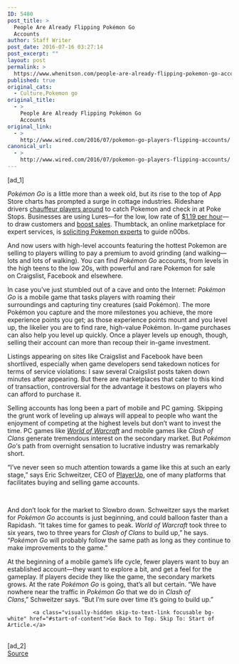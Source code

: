 ```yaml
---
ID: 5480
post_title: >
  People Are Already Flipping Pokémon Go
  Accounts
author: Staff Writer
post_date: 2016-07-16 03:27:14
post_excerpt: ""
layout: post
permalink: >
  https://www.whenitson.com/people-are-already-flipping-pokemon-go-accounts/
published: true
original_cats:
  - Culture,Pokemon go
original_title:
  - >
    People Are Already Flipping Pokémon Go
    Accounts
original_link:
  - >
    http://www.wired.com/2016/07/pokemon-go-players-flipping-accounts/
canonical_url:
  - >
    http://www.wired.com/2016/07/pokemon-go-players-flipping-accounts/
---
```

 [ad_1]
<br><div id=""><p><em>Pokémon Go</em> is a little more than a week old, but its rise to the top of App Store charts has prompted a surge in cottage industries. Rideshare drivers <a href="https://twitter.com/tjshirey/status/752534713454227456" target="_blank">chauffeur players around</a> to catch Pokemon and check in at Poke Stops. Businesses are using Lures—for the low, low rate of <a href="http://www.inc.com/walter-chen/pok-mon-go-is-driving-insane-amounts-of-sales-at-small-local-businesses-here-s-h.html" target="_blank">$1.19 per hour</a>—to draw customers and <a href="https://twitter.com/Betabrand/status/753689373921595393" target="_blank">boost sales</a>. Thumbtack, an online marketplace for expert services, is <a href="https://www.thumbtack.com/pokemon-go-experts/" target="_blank">soliciting Pokemon experts</a> to guide n00bs.</p>
<p>And now users with high-level accounts featuring the hottest Pokemon are selling to players willing to pay a premium to avoid grinding (and walking—lots and lots of walking). You can find <em>Pokémon Go</em> accounts, from levels in the high teens to the low 20s, with powerful and rare Pokemon for sale on Craigslist, Facebook and elsewhere.</p>
<p>In case you’ve just stumbled out of a cave and onto the Internet: <em>Pokémon Go</em> is a mobile game that tasks players with roaming their surroundings and capturing tiny creatures (said Pokémon). The more Pokémon you capture and the more milestones you achieve, the more experience points you get; as those experience points mount and you level up, the likelier you are to find rare, high-value Pokémon. In-game purchases can also help you level up quickly. Once a player levels up enough, though, selling their account can more than recoup their in-game investment.</p>
<p>Listings appearing on sites like Craigslist and Facebook have been shortlived, especially when game developers send takedown notices for terms of service violations: I saw several Craigslist posts taken down minutes after appearing. But there are marketplaces that cater to this kind of transaction, controversial for the advantage it bestows on players who can afford to purchase it.</p>
<p>Selling accounts has long been a part of mobile and PC gaming. Skipping the grunt work of leveling up always will appeal to people who want the enjoyment of competing at the highest levels but don’t want to invest the time. PC games like <a href="https://www.reddit.com/r/IAmA/comments/3dexu1/iama_mmo_world_of_warcraft_reseller_427k_in_sales/" target="_blank"><em>World of Warcraft</em></a> and mobile games like <em>Clash of Clans</em> generate tremendous interest on the secondary market. But <em>Pokémon Go</em>‘s path from overnight sensation to lucrative industry was remarkably short.</p>
<p>“I’ve never seen so much attention towards a game like this at such an early stage,” says Eric <span>Schweitzer</span>, CEO of <a href="http://www.playerup.com/accounts/pokemongoaccount/" target="_blank">PlayerUp</a>, one of many platforms that facilitates buying and selling game accounts.</p>
<p> </p>
<p>And don’t look for the market to Slowbro down. Schweitzer says the market for<span> </span><em>Pokémon Go</em><em> </em>accounts is just beginning, and could balloon faster than a Rapidash. “It takes time for games to peak. <em>World of Warcraft</em> took three to six years, two to three years for <em>Clash of Clans</em> to build up,” he says. “<em>Pokémon Go</em> will probably follow the same path as long as they continue to make improvements to the game.”</p>
<p>At the beginning of a mobile game’s life cycle, fewer players want to buy an established account—they want to explore a bit, and get a feel for the gameplay. If players decide they like the game, the secondary markets grows. At the rate<span> </span><em>Pokémon Go </em>is going, that’s all but certain. “We have nowhere near the traffic in<span> </span><em>Pokémon Go</em> that we do in <em>Clash of Clans</em>,” <span>Schweitzer</span> says. “But I’m sure over time it’s going to build up.”</p>

			<a class="visually-hidden skip-to-text-link focusable bg-white" href="#start-of-content">Go Back to Top. Skip To: Start of Article.</a>

			
</div>
<br>[ad_2]
<br><a href="http://www.wired.com/2016/07/pokemon-go-players-flipping-accounts/">Source </a>